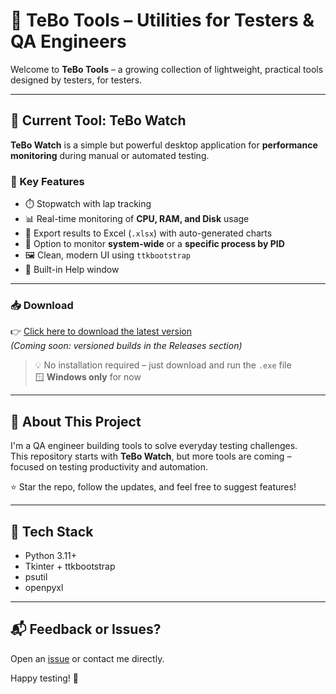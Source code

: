 # 🧪 TeBo Tools – Utilities for Testers & QA Engineers

Welcome to **TeBo Tools** – a growing collection of lightweight, practical tools designed by testers, for testers.

---

## 🔧 Current Tool: TeBo Watch

**TeBo Watch** is a simple but powerful desktop application for **performance monitoring** during manual or automated testing.

### 🎯 Key Features

- ⏱️ Stopwatch with lap tracking  
- 📊 Real-time monitoring of **CPU, RAM, and Disk** usage  
- 📁 Export results to Excel (`.xlsx`) with auto-generated charts  
- 🧭 Option to monitor **system-wide** or a **specific process by PID**  
- 🖼️ Clean, modern UI using `ttkbootstrap`  
- 📘 Built-in Help window

---

### 📥 Download

👉 [Click here to download the latest version](https://github.com/Apanio/Tebo-watch)  
_(Coming soon: versioned builds in the Releases section)_

> 💡 No installation required – just download and run the `.exe` file  
> 🪟 **Windows only** for now

---

## 📌 About This Project

I'm a QA engineer building tools to solve everyday testing challenges.  
This repository starts with **TeBo Watch**, but more tools are coming – focused on testing productivity and automation.

⭐ Star the repo, follow the updates, and feel free to suggest features!

---

## 🧰 Tech Stack

- Python 3.11+
- Tkinter + ttkbootstrap
- psutil
- openpyxl

---

## 📬 Feedback or Issues?

Open an [issue](https://github.com/Apanio/Tebo-watch/issues) or contact me directly.

Happy testing! 🚀
